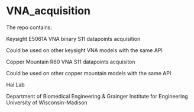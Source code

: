 # VNA_acquisition
The repo contains:

Keysight E5061A VNA binary S11 datapoints acquisition

Could be used on other keysight VNA models with the same API

Copper Mountain R60 VNA S11 datapoints acquisiton

Could be used on other copper mountain models with the same API

Hai Lab

Department of Biomedical Engineering
& Grainger Institute for Engineering
University of Wisconsin-Madison
